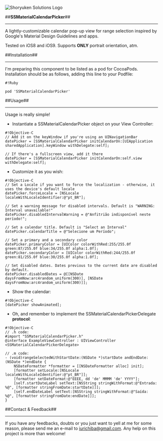 ![Shoryuken Solutions Logo](http://i.imgur.com/hBbIN4k.png "Shoryuken Solutions")



##**SSMaterialCalendarPicker**##
****************************
A lightly-customizable calendar pop-up view for range selection inspired by Google's Material Design Guidelines and apps.

Tested on iOS8 and iOS9. Supports **ONLY** portrait orientation, atm.


##Installation##
****************
I'm preparing this component to be listed as a pod for CocoaPods.  
Installation should be as follows, adding this line to your Podfile:

```
#!Ruby

pod 'SSMaterialCalendarPicker'
```

##Usage##
*********
Usage is really simple!

* Instantiate a SSMaterialCalendarPicker object on your View Controller:

```
#!Objective-C
// Add it on the keyWindow if you're using an UINavigationBar
datePicker = [SSMaterialCalendarPicker initCalendarOn:[UIApplication sharedApplication].keyWindow withDelegate:self];

// If there's a fullscreen view, add it there
datePicker = [SSMaterialCalendarPicker initCalendarOn:self.view withDelegate:self];
```

* Customize it as you wish:

```
#!Objective-C
// Set a Locale if you want to force the localization - otherwise, it uses the device's default locale
datePicker.forceLocale = [NSLocale localeWithLocaleIdentifier:@"pt_BR"];

// Set a warning message for disabled intervals. Default is "WARNING: Interval unavailable!"
datePicker.disabledIntervalWarning = @"Anfitrião indisponível neste período!";

// Set a calendar title. Default is "Select an Interval"
datePicker.calendarTitle = @"Selecione um Período";

// Set a primary and a secondary color
datePicker.primaryColor = [UIColor colorWithRed:255/255.0f green:87/255.0f blue:34/255.0f alpha:1.0f];
datePicker.secondaryColor = [UIColor colorWithRed:244/255.0f green:81/255.0f blue:30/255.0f alpha:1.0f];

// Set disabled dates. Dates previous to the current date are disabled by default.
datePicker.disabledDates = @[[NSDate daysFromNow:arc4random_uniform(300)], [NSDate daysFromNow:arc4random_uniform(300)]];
```

* Show the calendar:

```
#!Objective-C
[datePicker showAnimated];
```

* Oh, and remember to implement the SSMaterialCalendarPickerDelegate **protocol**:

```
#!Objective-C
// .h code:
#import "SSMaterialCalendarPicker.h"
@interface ExampleViewController : UIViewController <SSMaterialCalendarPickerDelegate>

// .m code:
- (void)rangeSelectedWithStartDate:(NSDate *)startDate andEndDate:(NSDate *)endDate {
    NSDateFormatter *formatter = [[NSDateFormatter alloc] init];
    [formatter setLocale:[NSLocale localeWithLocaleIdentifier:@"pt_BR"]];
    [formatter setDateFormat:@"EEEE, dd 'de' MMMM 'de' YYYY"];
    [self.startDateLabel setText:[NSString stringWithFormat:@"Entrada: %@", [formatter stringFromDate:startDate]]];
    [self.endDateLabel setText:[NSString stringWithFormat:@"Saída: %@", [formatter stringFromDate:endDate]]];
}
```

##Contact & Feedback##
**********************
If you have any feedbacks, doubts or you just want to yell at me for some reason, please send me an e-mail to [iurichiba@gmail.com](mailto:iurichiba@gmail.com). Any help on this project is more than welcome!